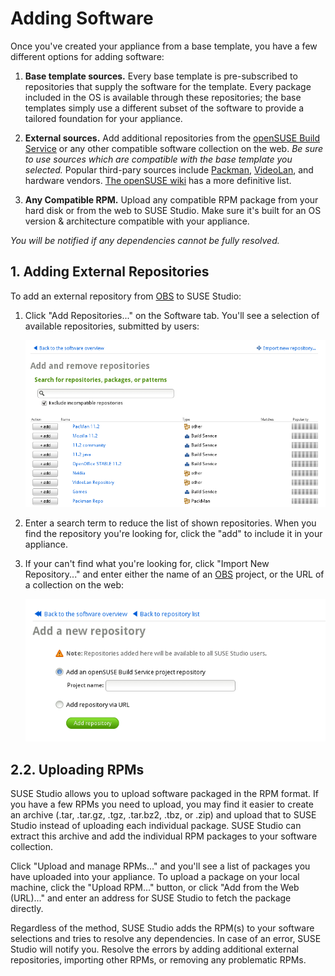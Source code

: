 # Adding Software

[OBS]:         http://build.opensuse.org/
[Packman]:     http://packman.links2linux.org/
[VideoLan]:    http://www.videolan.org/vlc/download-suse.html
[other-repos]: http://en.opensuse.org/Additional_package_repositories

Once you've created your appliance from a base template, you have a few
different options for adding software:

1. **Base template sources.**  Every base template is pre-subscribed to
   repositories that supply the software for the template. Every package
   included in the OS is available through these repositories; the base
   templates simply use a different subset of the software to provide a
   tailored foundation for your appliance.

2. **External sources.**  Add additional repositories from the
   [openSUSE Build Service][OBS] or any other compatible software
   collection on the web. *Be sure to use sources which are compatible
   with the base template you selected.*
   Popular third-pary sources include [Packman], [VideoLan],
   and hardware vendors.
   [The openSUSE wiki][other-repos] has a more definitive list.

3. **Any Compatible RPM.**  Upload any compatible RPM package from your
   hard disk or from the web to SUSE Studio. Make sure it's built for an
   OS version & architecture compatible with your appliance.

*You will be notified if any dependencies cannot be fully resolved.*


## 1. Adding External Repositories

To add an external repository from [OBS] to SUSE Studio:

1. Click "Add Repositories..." on the Software tab. You'll see
   a selection of available repositories, submitted by users:

   ![Studio Qs Addrepo Overview](studio-qs-addrepo-overview.png)

2. Enter a search term to reduce the list of shown repositories.
   When you find the repository you're looking for, click the "add" to
   include it in your appliance.

3. If your can't find what you're looking for, click "Import New
   Repository..." and enter either the name of an
   [OBS] project, or the URL of a collection
   on the web:

   ![Studio Qs Addrepo Import](studio-qs-addrepo-import.png)


## 2.2. Uploading RPMs

SUSE Studio allows you to upload software packaged in the RPM format. If
you have a few RPMs you need to upload, you may find it easier to create
an archive (.tar, .tar.gz, .tgz, .tar.bz2, .tbz, or .zip) and upload
that to SUSE Studio instead of uploading each individual package. SUSE
Studio can extract this archive and add the individual RPM packages to
your software collection.

Click "Upload and manage RPMs..." and you'll see a list of packages you
have uploaded into your appliance. To upload a package on your local
machine, click the "Upload RPM..." button, or click "Add from the Web
(URL)..." and enter an address for SUSE Studio to fetch the package
directly.

Regardless of the method, SUSE Studio adds the RPM(s) to your software
selections and tries to resolve any dependencies. In case of an error,
SUSE Studio will notify you. Resolve the errors by adding additional
external repositories, importing other RPMs, or removing any problematic
RPMs.
